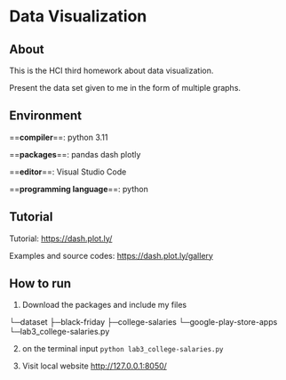 # Data Visualization

## About

This is the HCI third homework about data visualization.

Present the data set given to me in the form of multiple graphs.

## Environment

==**compiler**==: python 3.11

==**packages**==:  pandas dash plotly

==**editor**==: Visual Studio Code

==**programming language**==: python

## Tutorial

 Tutorial: https://dash.plot.ly/

 Examples and source codes: https://dash.plot.ly/gallery

## How to run

1. Download the packages and include my files

└─dataset
    ├─black-friday
    ├─college-salaries
    └─google-play-store-apps
└─lab3_college-salaries.py

2. on the terminal input `python lab3_college-salaries.py`

3. Visit local website http://127.0.0.1:8050/